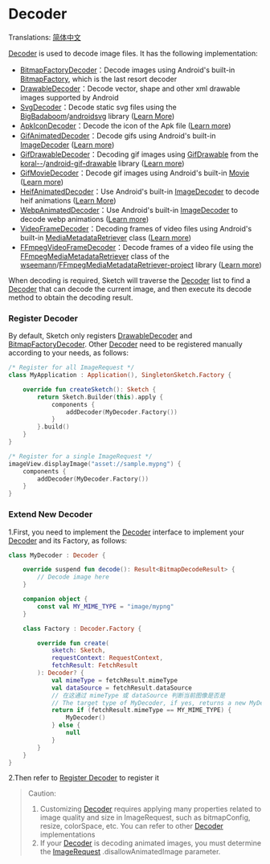 # Decoder

Translations: [简体中文](decoder_zh.md)

[Decoder] is used to decode image files. It has the following implementation:

* [BitmapFactoryDecoder][BitmapFactoryDecoder]：Decode images using Android's
  built-in [BitmapFactory], which is the last resort decoder
* [DrawableDecoder][DrawableDecoder]：Decode vector, shape and other xml drawable images supported by
  Android
* [SvgDecoder][SvgDecoder]：Decode static svg files using the [BigBadaboom]/[androidsvg]
  library ([Learn More](svg.md))
* [ApkIconDecoder][ApkIconDecoder]：Decode the icon of the Apk
  file ([Learn more](apk_app_icon.md#displays-an-icon-for-the-apk-file))
* [GifAnimatedDecoder][GifAnimatedDecoder]：Decode gifs using Android's
  built-in [ImageDecoder] ([Learn more](animated_image.md))
* [GifDrawableDecoder][GifDrawableDecoder]：Decoding gif images using [GifDrawable] from
  the [koral--]/[android-gif-drawable] library ([Learn more](animated_image.md))
* [GifMovieDecoder][GifMovieDecoder]：Decode gif images using Android's
  built-in [Movie] ([Learn more](animated_image.md))
* [HeifAnimatedDecoder][HeifAnimatedDecoder]：Use Android's built-in [ImageDecoder] to decode heif
  animations ([Learn More](animated_image.md))
* [WebpAnimatedDecoder][WebpAnimatedDecoder]：Use Android's built-in [ImageDecoder] to decode webp
  animations ([Learn more](animated_image.md))
* [VideoFrameDecoder][VideoFrameDecoder]：Decoding frames of video files using Android's
  built-in [MediaMetadataRetriever] class ([Learn more](video_frame.md))
* [FFmpegVideoFrameDecoder][FFmpegVideoFrameDecoder]：Decode frames of a video file using
  the [FFmpegMediaMetadataRetriever] class of the [wseemann]/[FFmpegMediaMetadataRetriever-project]
  library ([Learn more](video_frame.md))

When decoding is required, Sketch will traverse the [Decoder] list to find a [Decoder] that can
decode the current image, and then execute its decode method to obtain the decoding result.

### Register Decoder

By default, Sketch only registers [DrawableDecoder] and [BitmapFactoryDecoder]. Other [Decoder] need
to be registered manually according to your needs, as follows:

```kotlin
/* Register for all ImageRequest */
class MyApplication : Application(), SingletonSketch.Factory {

    override fun createSketch(): Sketch {
        return Sketch.Builder(this).apply {
            components {
                addDecoder(MyDecoder.Factory())
            }
        }.build()
    }
}

/* Register for a single ImageRequest */
imageView.displayImage("asset://sample.mypng") {
    components {
        addDecoder(MyDecoder.Factory())
    }
}
```

### Extend New Decoder

1.First, you need to implement the [Decoder] interface to implement your [Decoder] and its Factory,
as follows:

```kotlin
class MyDecoder : Decoder {

    override suspend fun decode(): Result<BitmapDecodeResult> {
        // Decode image here
    }

    companion object {
        const val MY_MIME_TYPE = "image/mypng"
    }

    class Factory : Decoder.Factory {

        override fun create(
            sketch: Sketch,
            requestContext: RequestContext,
            fetchResult: FetchResult
        ): Decoder? {
            val mimeType = fetchResult.mimeType
            val dataSource = fetchResult.dataSource
            // 在这通过 mimeType 或 dataSource 判断当前图像是否是
            // The target type of MyDecoder, if yes, returns a new MyDecoder
            return if (fetchResult.mimeType == MY_MIME_TYPE) {
                MyDecoder()
            } else {
                null
            }
        }
    }
}
```

2.Then refer to [Register Decoder](#Register-Decoder) to register it

> Caution:
> 1. Customizing [Decoder] requires applying many properties related to image quality and size in
     ImageRequest, such as bitmapConfig, resize, colorSpace, etc. You can refer to other [Decoder]
     implementations
> 2. If your [Decoder] is decoding animated images, you must determine the [ImageRequest]
     .disallowAnimatedImage parameter.


[comment]: <> (class)

[Decoder]: ../../sketch-core/src/commonMain/kotlin/com/github/panpf/sketch/decode/Decoder.kt

[Image]: ../../sketch-core/src/commonMain/kotlin/com/github/panpf/sketch/Image.kt

[FetchResult]: ../../sketch-core/src/commonMain/kotlin/com/github/panpf/sketch/fetch/FetchResult.kt

[BitmapFactoryDecoder]: ../../sketch-core/src/commonMain/kotlin/com/github/panpf/sketch/decode/internal/BitmapFactoryDecoder.kt

[DrawableDecoder]: ../../sketch-core/src/commonMain/kotlin/com/github/panpf/sketch/decode/internal/DrawableDecoder.kt

[FFmpegVideoFrameDecoder]: ../../sketch-video-ffmpeg/src/main/kotlin/com/github/panpf/sketch/decode/FFmpegVideoFrameDecoder.kt

[ApkIconDecoder]: ../../sketch-extensions-core/src/main/kotlin/com/github/panpf/sketch/decode/ApkIconDecoder.kt

[VideoFrameDecoder]: ../../sketch-video/src/main/kotlin/com/github/panpf/sketch/decode/VideoFrameDecoder.kt

[SvgDecoder]: ../../sketch-svg/src/main/kotlin/com/github/panpf/sketch/decode/SvgDecoder.kt

[DrawableDecoder]: ../../sketch-core/src/commonMain/kotlin/com/github/panpf/sketch/decode/internal/DrawableDecoder.kt

[GifAnimatedDecoder]: ../../sketch-animated/src/main/kotlin/com/github/panpf/sketch/decode/GifAnimatedDecoder.kt

[HeifAnimatedDecoder]: ../../sketch-animated/src/main/kotlin/com/github/panpf/sketch/decode/HeifAnimatedDecoder.kt

[WebpAnimatedDecoder]: ../../sketch-animated/src/main/kotlin/com/github/panpf/sketch/decode/WebpAnimatedDecoder.kt

[GifDrawableDecoder]: ../../sketch-animated-koralgif/src/main/kotlin/com/github/panpf/sketch/decode/GifDrawableDecoder.kt

[GifMovieDecoder]: ../../sketch-animated/src/main/kotlin/com/github/panpf/sketch/decode/GifMovieDecoder.kt

[ImageRequest]: ../../sketch-core/src/commonMain/kotlin/com/github/panpf/sketch/request/ImageRequest.kt

[wseemann]: https://github.com/wseemann

[FFmpegMediaMetadataRetriever-project]: https://github.com/wseemann/FFmpegMediaMetadataRetriever

[FFmpegMediaMetadataRetriever]: https://github.com/wseemann/FFmpegMediaMetadataRetriever/blob/master/core/src/main/kotlin/wseemann/media/FFmpegMediaMetadataRetriever.java

[BigBadaboom]: https://github.com/BigBadaboom

[androidsvg]: https://github.com/BigBadaboom/androidsvg

[koral--]: https://github.com/koral--

[android-gif-drawable]: https://github.com/koral--/android-gif-drawable

[GifDrawable]: https://github.com/koral--/android-gif-drawable/blob/dev/android-gif-drawable/src/main/kotlin/pl/droidsonroids/gif/GifDrawable.java

[Movie]: https://cs.android.com/android/platform/superproject/+/master:frameworks/base/graphics/kotlin/android/graphics/Movie.java

[ImageDecoder]: https://cs.android.com/android/platform/superproject/+/master:frameworks/base/graphics/kotlin/android/graphics/ImageDecoder.java

[BitmapFactory]: https://cs.android.com/android/platform/superproject/+/master:frameworks/base/graphics/kotlin/android/graphics/BitmapFactory.java

[MediaMetadataRetriever]: https://cs.android.com/android/platform/superproject/+/master:frameworks/base/media/kotlin/android/media/MediaMetadataRetriever.java